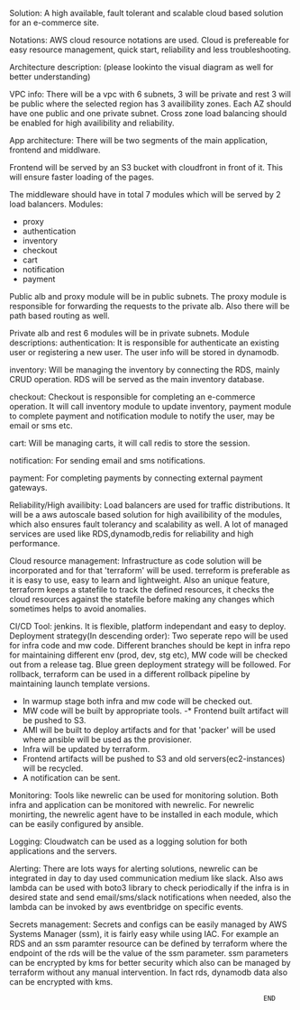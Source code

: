 Solution: A high available, fault tolerant and scalable cloud based solution for an e-commerce site.

Notations: AWS cloud resource notations are used. Cloud is prefereable for easy resource management,
quick start, reliability and less troubleshooting. 

Architecture description: (please lookinto the visual diagram as well for better understanding)

VPC info:
 There will be a vpc with 6 subnets, 3 will be private and rest 3 will be public where the selected region has 3 availibility zones. Each AZ should have one public and one private subnet. Cross zone
 load balancing should be enabled for high availibility and reliability.


App architecture:
 There will be two segments of the main application, frontend and middlware. 

 Frontend will be served by an S3 bucket with cloudfront in front of it. This will ensure faster
 loading of the pages.

The middleware should have in total 7 modules which will be served by 2 load balancers.
 Modules:
  - proxy
  - authentication
  - inventory
  - checkout
  - cart
  - notification
  - payment

Public alb and proxy module will be in public subnets.
The proxy module is responsible for forwarding the requests to the private alb. Also there will be
path based routing as well.

Private alb and rest 6 modules will be in private subnets.
Module descriptions:
 authentication: It is responsible for authenticate an existing user or registering a new user. The
 user info will be stored in dynamodb.
 
 inventory: Will be managing the inventory by connecting the RDS, mainly CRUD operation. RDS will be served as the main inventory database.
 
 checkout: Checkout is responsible for completing an e-commerce operation. It will call inventory module to update inventory, payment module to complete payment and notification module to notify the
 user, may be email or sms etc.

 cart: Will be managing carts, it will call redis to store the session.
 
 notification: For sending email and sms notifications.

 payment: For completing payments by connecting external payment gateways.

Reliability/High availibity:
 Load balancers are used for traffic distributions. It will be a aws autoscale based solution for high
 availibility of the modules, which also ensures fault tolerancy and scalability as well.
 A lot of managed services are used like RDS,dynamodb,redis for reliability and high performance.

Cloud resource management: Infrastructure as code solution will be incorporated and for that
'terraform' will be used. terreform is preferable as it is easy to use, easy to learn and lightweight.
 Also an unique feature, terraform keeps a statefile to track the defined resources, it checks the cloud resources against the statefile before making any changes which sometimes helps to avoid anomalies. 

CI/CD
 Tool: jenkins. It is flexible, platform independant and easy to deploy.
 Deployment strategy(In descending order):
  Two seperate repo will be used for infra code and mw code. Different branches should be kept in 
  infra repo for maintaining different env (prod, dev, stg etc), MW code will be checked out from a
  release tag. Blue green deployment strategy will be followed. For rollback, terraform can be used
  in a different rollback pipeline by maintaining launch template versions.
  - In warmup stage both infra and mw code will be checked out.
  - MW code will be built by appropriate tools.
  -* Frontend built artifact will be pushed to S3.
  - AMI will be built to deploy artifacts and for that 'packer' will be used where ansible will be 
  used as the provisioner.
  - Infra will be updated by terraform.
  - Frontend artifacts will be pushed to S3 and old servers(ec2-instances) will be recycled.
  - A notification can be sent.

Monitoring:
 Tools like newrelic can be used for monitoring solution. Both infra and application can be monitored
 with newrelic. For newrelic monirting, the newrelic agent have to be installed in each module, which
 can be easily configured by ansible.

Logging: 
 Cloudwatch can be used as a logging solution for both applications and the servers.

Alerting: 
 There are lots ways for alerting solutions, newrelic can be integrated in day to day used
 communication medium like slack. Also aws lambda can be used with boto3 library to check
 periodically if the infra is in desired state and send email/sms/slack notifications when needed,
 also the lambda can be invoked by aws eventbridge on specific events.

Secrets management: 
 Secrets and configs can be easily managed by AWS Systems Manager (ssm), it is fairly easy while
 using IAC. For example an RDS and an ssm paramter resource can be defined by terraform where the
 endpoint of the rds will be the value of the ssm parameter. ssm parameters can be encrypted by kms
 for better security which also can be managed by terraform without any manual intervention. In fact
 rds, dynamodb data also can be encrypted with kms. 

                                                                   END